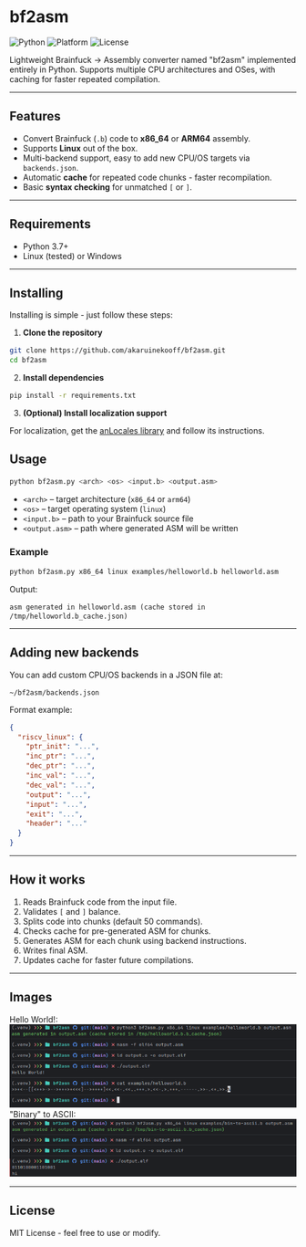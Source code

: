 # bf2asm

![Python](https://img.shields.io/badge/python-3.7+-blue.svg)
![Platform](https://img.shields.io/badge/platform-linux%20%7C%20windows-lightgrey)
![License](https://img.shields.io/badge/license-MIT-green)

Lightweight Brainfuck -> Assembly converter named "bf2asm" implemented entirely in Python.
Supports multiple CPU architectures and OSes, with caching for faster repeated compilation.

---

## Features

* Convert Brainfuck (`.b`) code to **x86\_64** or **ARM64** assembly.
* Supports **Linux** out of the box.
* Multi-backend support, easy to add new CPU/OS targets via `backends.json`.
* Automatic **cache** for repeated code chunks - faster recompilation.
* Basic **syntax checking** for unmatched `[` or `]`.

---

## Requirements

* Python 3.7+
* Linux (tested) or Windows

---

## Installing

Installing is simple - just follow these steps:

1. **Clone the repository**  
```bash
git clone https://github.com/akaruinekooff/bf2asm.git
cd bf2asm
```
2. **Install dependencies**
```bash
pip install -r requirements.txt
```
3. **(Optional) Install localization support**

For localization, get the [anLocales library](https://github.com/akaruinekooff/anLocales) and follow its instructions.

## Usage

```bash
python bf2asm.py <arch> <os> <input.b> <output.asm>
```

* `<arch>` – target architecture (`x86_64` or `arm64`)
* `<os>` – target operating system (`linux`)
* `<input.b>` – path to your Brainfuck source file
* `<output.asm>` – path where generated ASM will be written


### Example

```bash
python bf2asm.py x86_64 linux examples/helloworld.b helloworld.asm
```

Output:

```
asm generated in helloworld.asm (cache stored in /tmp/helloworld.b_cache.json)
```

---

## Adding new backends

You can add custom CPU/OS backends in a JSON file at:

```
~/bf2asm/backends.json
```

Format example:

```json
{
  "riscv_linux": {
    "ptr_init": "...",
    "inc_ptr": "...",
    "dec_ptr": "...",
    "inc_val": "...",
    "dec_val": "...",
    "output": "...",
    "input": "...",
    "exit": "...",
    "header": "..."
  }
}
```

---

## How it works

1. Reads Brainfuck code from the input file.
2. Validates `[` and `]` balance.
3. Splits code into chunks (default 50 commands).
4. Checks cache for pre-generated ASM for chunks.
5. Generates ASM for each chunk using backend instructions.
6. Writes final ASM.
7. Updates cache for faster future compilations.

---

## Images

Hello World!:
![HelloWorld Example](images/helloworld.png)
"Binary" to ASCII:
![bin-to-ascii Example](images/bin-to-ascii.png)

---

## License

MIT License - feel free to use or modify.